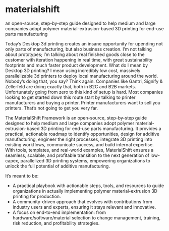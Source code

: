 # materialshift
an open-source, step-by-step guide designed to help medium and large companies adopt polymer material-extrusion-based 3D printing for end-use parts manufacturing

Today’s Desktop 3d printing creates an insane opportunity for upending not only parts of manufacturing, but also business creation. I’m not talking about prototypes; I’m talking about real finished goods close to the customer with iteration happening in real time, with great sustainability footprints and much faster product development. What do I mean by Desktop 3D printing? I mean using incredibly low cost, massively parallelizable 3d printers to deploy local manufacturing around the world. Nobody’s doing that, you say? Think again. Companies like Gantri, Signify & Zellerfeld are doing exactly that, both in B2C and B2B markets. Unfortunately going from zero to this kind of setup is hard. Most companies looking to get started down this route start by talking to printer manufacturers and buying a printer. Printer manufacturers want to sell you printers. That’s not going to get you very far. 

The MaterialShift Framework is an open-source, step-by-step guide designed to help medium and large companies adopt polymer material-extrusion-based 3D printing for end-use parts manufacturing. It provides a practical, actionable roadmap to identify opportunities, design for additive manufacturing, engineer the right processes, integrate 3D printing into existing workflows, communicate success, and build internal expertise.
With tools, templates, and real-world examples, MaterialShift ensures a seamless, scalable, and profitable transition to the next generation of low-capex, parallelized 3D printing systems, empowering organizations to unlock the full potential of additive manufacturing.

It’s meant to be: 

* A practical playbook with actionable steps, tools, and resources to guide organizations in actually implementing polymer material-extrusion 3D printing for production.
* A community-driven approach that evolves with contributions from industry users and experts, ensuring it stays relevant and innovative.
* A focus on end-to-end implementation: from hardware/software/material selection to change management, training, risk reduction, and profitability strategies.
